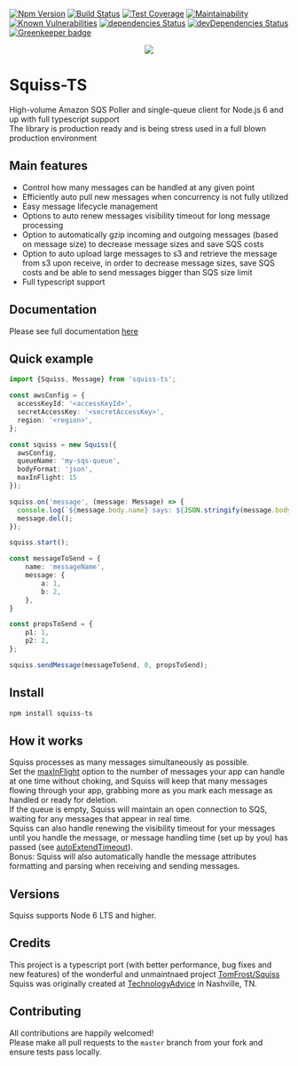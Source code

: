 [![Npm Version](https://img.shields.io/npm/v/squiss-ts.svg?style=popout)](https://www.npmjs.com/package/squiss-ts)
[![Build Status](https://travis-ci.com/PruvoNet/squiss-ts.svg?branch=master)](https://travis-ci.com/PruvoNet/squiss-ts)
[![Test Coverage](https://api.codeclimate.com/v1/badges/64f26f52c548c8d1e010/test_coverage)](https://codeclimate.com/github/PruvoNet/squiss-ts/test_coverage)
[![Maintainability](https://api.codeclimate.com/v1/badges/64f26f52c548c8d1e010/maintainability)](https://codeclimate.com/github/PruvoNet/squiss-ts/maintainability)
[![Known Vulnerabilities](https://snyk.io/test/github/PruvoNet/squiss-ts/badge.svg?targetFile=package.json)](https://snyk.io/test/github/PruvoNet/squiss-ts?targetFile=package.json)
[![dependencies Status](https://david-dm.org/PruvoNet/squiss-ts/status.svg)](https://david-dm.org/PruvoNet/squiss-ts)
[![devDependencies Status](https://david-dm.org/PruvoNet/squiss-ts/dev-status.svg)](https://david-dm.org/PruvoNet/squiss-ts?type=dev) [![Greenkeeper badge](https://badges.greenkeeper.io/PruvoNet/squiss-ts.svg)](https://greenkeeper.io/)

<p align="center">
  <a href="https://squiss-ts.pruvo.com"><img src="https://github.com/PruvoNet/squiss-ts/blob/docs/source/images/logo.png?raw=true" /></a>
</p>

# Squiss-TS 
High-volume Amazon SQS Poller and single-queue client for Node.js 6 and up with full typescript support  
The library is production ready and is being stress used in a full blown production environment

## Main features
- Control how many messages can be handled at any given point
- Efficiently auto pull new messages when concurrency is not fully utilized
- Easy message lifecycle management
- Options to auto renew messages visibility timeout for long message processing
- Option to automatically gzip incoming and outgoing messages (based on message size) to decrease message sizes and save SQS costs
- Option to auto upload large messages to s3 and retrieve the message from s3 upon receive, in order to decrease message sizes, save SQS costs and be able to send messages bigger than SQS size limit
- Full typescript support

## Documentation

Please see full documentation <a href="https://squiss-ts.pruvo.com">here</a>

## Quick example
```typescript
import {Squiss, Message} from 'squiss-ts';

const awsConfig = {
  accessKeyId: '<accessKeyId>',
  secretAccessKey: '<secretAccessKey>',
  region: '<region>',
};

const squiss = new Squiss({
  awsConfig,
  queueName: 'my-sqs-queue',
  bodyFormat: 'json',
  maxInFlight: 15
});

squiss.on('message', (message: Message) => {
  console.log(`${message.body.name} says: ${JSON.stringify(message.body.message)} and has attripute p1 with value ${message.attributes.p1}`);
  message.del();
});

squiss.start();

const messageToSend = {
    name: 'messageName',
    message: {
        a: 1,
        b: 2,
    },
}

const propsToSend = {
    p1: 1,
    p2: 2,
};

squiss.sendMessage(messageToSend, 0, propsToSend);
```

## Install
```bash
npm install squiss-ts
```

## How it works
Squiss processes as many messages simultaneously as possible.  
Set the [maxInFlight](https://squiss-ts.pruvo.com/#squiss-class-constructor-options-polling-options-maxinflight) option to the number of messages your app can handle at one time without choking, and Squiss will keep
that many messages flowing through your app, grabbing more as you mark each message as handled or ready for deletion.  
If the queue is empty, Squiss will maintain an open connection to SQS, waiting for any messages that appear in real time.  
Squiss can also handle renewing the visibility timeout for your messages until you handle the message, or message handling time 
(set up by you) has passed (see [autoExtendTimeout](https://squiss-ts.pruvo.com/#squiss-class-constructor-options-auto-extend-options-autoextendtimeout)).  
Bonus: Squiss will also automatically handle the message attributes formatting and parsing when receiving and sending messages. 

## Versions
Squiss supports Node 6 LTS and higher.

## Credits
This project is a typescript port (with better performance, bug fixes and new features) of the wonderful and unmaintnaed project [TomFrost/Squiss](https://www.github.com/TomFrost/Squiss)  
Squiss was originally created at [TechnologyAdvice](http://www.technologyadvice.com) in Nashville, TN.

## Contributing

All contributions are happily welcomed!  
Please make all pull requests to the `master` branch from your fork and ensure tests pass locally.

